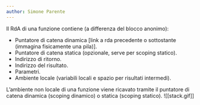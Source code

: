 ```yaml
---
author: Simone Parente
---
```


Il RdA di una funzione contiene (a differenza del blocco anonimo):

- Puntatore di catena dinamica \[link a rda precedente o sottostante (immagina fisicamente una pila)].
- Puntatore di catena statica (opzionale, serve per scoping statico).
- Indirizzo di ritorno.
- Indirizzo del risultato.
- Parametri.
- Ambiente locale (variabili locali e spazio per risultati intermedi).

L’ambiente non locale di una funzione viene ricavato tramite il puntatore di catena dinamica (scoping dinamico) o statica (scoping statico).
![[stack.gif]]